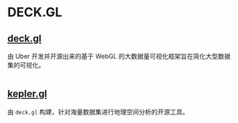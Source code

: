 # DECK.GL
## [deck.gl](https://deck.gl)
由 Uber 开发并开源出来的基于 WebGL 的大数据量可视化框架旨在简化大型数据集的可视化。
<div align="center">
  <img :src="$withBase('/images/deck.gl.png')" />
</div>

## [kepler.gl](https://kepler.gl/)
由 `deck.gl` 构建，针对海量数据集进行地理空间分析的开源工具。
<div align="center">
  <img :src="$withBase('/images/kepler.gl.png')" />
</div>
